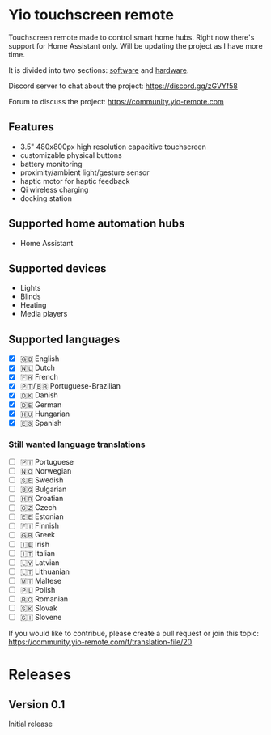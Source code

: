 # Yio touchscreen remote

Touchscreen remote made to control smart home hubs. Right now there's support for Home Assistant only. Will be updating the project as I have more time.

It is divided into two sections: [software](/software) and [hardware](/hardware).

Discord server to chat about the project: 
https://discord.gg/zGVYf58

Forum to discuss the project:
https://community.yio-remote.com


## Features
- 3.5" 480x800px high resolution capacitive touchscreen
- customizable physical buttons
- battery monitoring
- proximity/ambient light/gesture sensor
- haptic motor for haptic feedback 
- Qi wireless charging
- docking station

## Supported home automation hubs
- Home Assistant

## Supported devices
- Lights
- Blinds
- Heating
- Media players

## Supported languages
- [x] 🇬🇧 English
- [x] 🇳🇱 Dutch
- [x] 🇫🇷 French
- [x] 🇵🇹/🇧🇷 Portuguese-Brazilian
- [x] 🇩🇰 Danish
- [x] 🇩🇪 German
- [x] 🇭🇺 Hungarian
- [X] 🇪🇸 Spanish

### Still wanted language translations
- [ ] 🇵🇹 Portuguese
- [ ] 🇳🇴 Norwegian
- [ ] 🇸🇪 Swedish
- [ ] 🇧🇬 Bulgarian
- [ ] 🇭🇷 Croatian
- [ ] 🇨🇿 Czech
- [ ] 🇪🇪 Estonian
- [ ] 🇫🇮 Finnish
- [ ] 🇬🇷 Greek
- [ ] 🇮🇪 Irish
- [ ] 🇮🇹 Italian
- [ ] 🇱🇻 Latvian
- [ ] 🇱🇹 Lithuanian
- [ ] 🇲🇹 Maltese
- [ ] 🇵🇱 Polish
- [ ] 🇷🇴 Romanian
- [ ] 🇸🇰 Slovak
- [ ] 🇸🇮 Slovene

If you would like to contribue, please create a pull request or join this topic: https://community.yio-remote.com/t/translation-file/20

# Releases
## Version 0.1
Initial release

